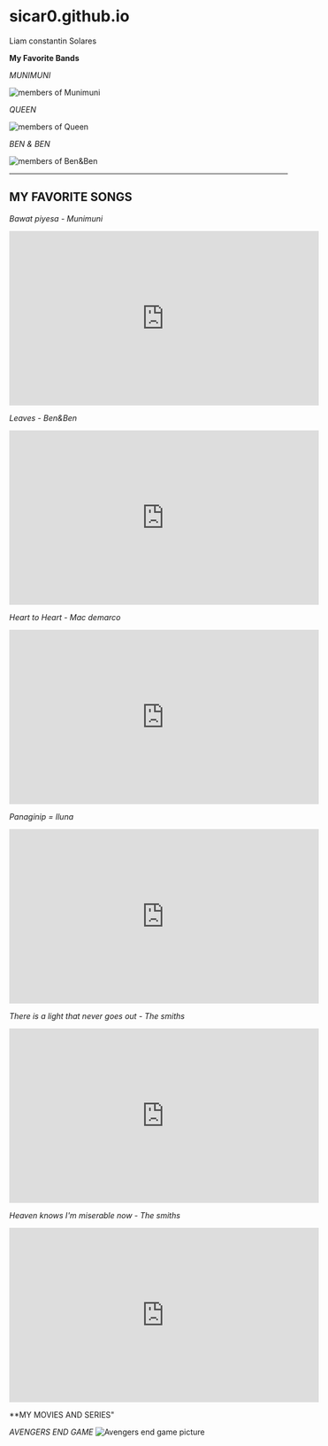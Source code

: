 # sicar0.github.io
Liam constantin Solares

**My Favorite Bands**

*MUNIMUNI*

![members of Munimuni](https://media.interaksyon.com/wp-content/uploads/2021/06/munimuni.jpg)

*QUEEN*

![members of Queen](https://images.squarespace-cdn.com/content/v1/593070a42994cad2710a6439/1548516896355-C8AA6FMV2QKQKKWHXYQL/yt.jpg)

*BEN & BEN*

![members of Ben&Ben](https://m.media-amazon.com/images/M/MV5BOThiMGNiZDMtZmY0ZS00YmEwLTg0OTktMzdkNmMzZTViY2E3XkEyXkFqcGdeQXVyNTI5NjIyMw@@._V1_.jpg)

---
**MY FAVORITE SONGS**
---
*Bawat piyesa - Munimuni*

<iframe width="560" height="315" src="https://www.youtube.com/embed/KJigp3vJFWY" title="YouTube video player" frameborder="0" allow="accelerometer; autoplay; clipboard-write; encrypted-media; gyroscope; picture-in-picture; web-share" allowfullscreen></iframe>


*Leaves - Ben&Ben*

<iframe width="560" height="315" src="https://www.youtube.com/embed/WOQ1t_u8HTw" title="YouTube video player" frameborder="0" allow="accelerometer; autoplay; clipboard-write; encrypted-media; gyroscope; picture-in-picture; web-share" allowfullscreen></iframe>


*Heart to Heart - Mac demarco*

<iframe width="560" height="315" src="https://www.youtube.com/embed/3queHWNCD7U" title="YouTube video player" frameborder="0" allow="accelerometer; autoplay; clipboard-write; encrypted-media; gyroscope; picture-in-picture; web-share" allowfullscreen></iframe>


*Panaginip = Iluna*

<iframe width="560" height="315" src="https://www.youtube.com/embed/TSDiLJGUs3U" title="YouTube video player" frameborder="0" allow="accelerometer; autoplay; clipboard-write; encrypted-media; gyroscope; picture-in-picture; web-share" allowfullscreen></iframe>


*There is a light that never goes out - The smiths*

<iframe width="560" height="315" src="https://www.youtube.com/embed/3r-qDvD3F3c" title="YouTube video player" frameborder="0" allow="accelerometer; autoplay; clipboard-write; encrypted-media; gyroscope; picture-in-picture; web-share" allowfullscreen></iframe>


*Heaven knows I'm miserable now - The smiths*

<iframe width="560" height="315" src="https://www.youtube.com/embed/10z6-vQm23w" title="YouTube video player" frameborder="0" allow="accelerometer; autoplay; clipboard-write; encrypted-media; gyroscope; picture-in-picture; web-share" allowfullscreen></iframe>

**MY MOVIES AND SERIES"

*AVENGERS END GAME*
![Avengers end game picture](https://www.google.com/url?sa=i&url=https%3A%2F%2Fmovies.disney.com%2Favengers-endgame&psig=AOvVaw3VDAnys6E9tt6IPhXoZOMO&ust=1676121751160000&source=images&cd=vfe&ved=0CBAQjRxqFwoTCKic0aCGi_0CFQAAAAAdAAAAABAD)
